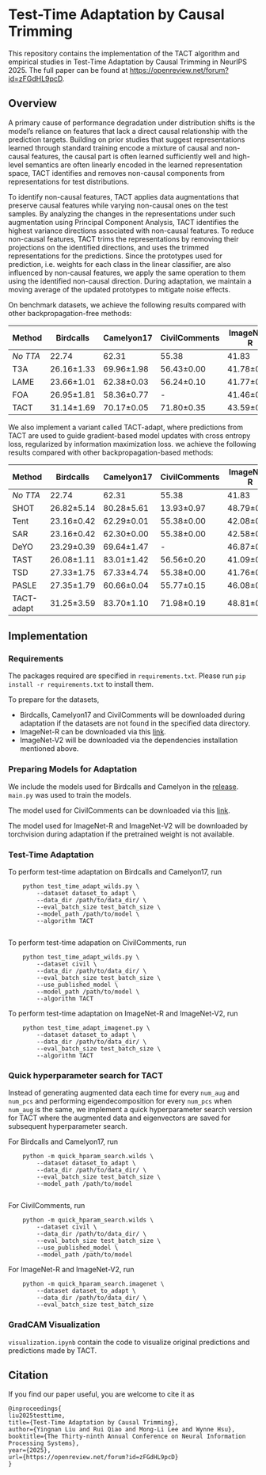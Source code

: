 # Test-Time Adaptation by Causal Trimming 
This repository contains the implementation of the TACT algorithm and empirical studies in Test-Time Adaptation by Causal Trimming in NeurIPS 2025. 
The full paper can be found at https://openreview.net/forum?id=zFGdHL9pcD. 

## Overview
A primary cause of performance degradation under distribution shifts is the model’s reliance on features that lack a direct causal relationship with the prediction targets. 
Building on prior studies that suggest representations learned through standard training encode a mixture of causal and non-causal features, the causal part is often learned sufficiently well and high-level semantics are often linearly encoded in the learned representation space, TACT identifies and removes non-causal components from representations for test distributions. 

To identify non-causal features, TACT applies data augmentations that preserve causal features while varying non-causal ones on the test samples.
By analyzing the changes in the representations under such augmentation using Principal Component Analysis, TACT identifies the highest variance directions associated with non-causal features.
To reduce non-causal features, TACT trims the representations by removing their projections on the identified directions, and uses the trimmed representations for the predictions. 
Since the prototypes used for prediction, i.e. weights for each class in the linear classifier, are also influenced by non-causal features, we apply the same operation to them using the identified non-causal direction. During adaptation, we maintain a moving average of the updated prototypes to mitigate noise effects.

On benchmark datasets, we achieve the following results compared with other backpropagation-free methods:

| Method        | Birdcalls  | Camelyon17 | CivilComments | ImageNet-R | ImageNet-V2 |
|---------------|------------|------------|---------------|------------|-------------|
|*No TTA*       | 22.74      | 62.31      | 55.38         | 41.83      | 62.97       |
| T3A           | 26.16±1.33 | 69.96±1.98 | 56.43±0.00    | 41.78±0.12 | 62.93±0.02  |
| LAME          | 23.66±1.01 | 62.38±0.03 | 56.24±0.10    | 41.77±0.01 | 63.00±0.02  |
| FOA           | 26.95±1.81 | 58.36±0.77 | -             | 41.46±0.16 | 62.76±0.08  |
| TACT          | 31.14±1.69 | 70.17±0.05 | 71.80±0.35    | 43.59±0.02 | 63.33±0.10  |

We also implement a variant called TACT-adapt, where predictions from TACT are used to guide gradient-based model updates with cross entropy loss, regularized by information maximization loss. we achieve the following results compared with other backpropagation-based methods:

| Method     | Birdcalls  | Camelyon17 | CivilComments | ImageNet-R | ImageNet-V2 |
|------------|------------|------------|---------------|------------|-------------|
|*No TTA*    | 22.74      | 62.31      | 55.38         | 41.83      | 62.97       |
| SHOT       | 26.82±5.14 | 80.28±5.61 | 13.93±0.97    | 48.79±0.08 | 63.32±0.09  |
| Tent       | 23.16±0.42 | 62.29±0.01 | 55.38±0.00    | 42.08±0.05 | 63.09±0.03  |
| SAR        | 23.16±0.42 | 62.30±0.00 | 55.38±0.00    | 42.58±0.11 | 62.97±0.01  |
| DeYO       | 23.29±0.39 | 69.64±1.47 | -             | 46.87±0.08 | 62.96±0.01  |
| TAST       | 26.08±1.11 | 83.01±1.42 | 56.56±0.20    | 41.09±0.08 | 62.84±0.07  |
| TSD        | 27.33±1.75 | 67.33±4.74 | 55.38±0.00    | 41.76±0.01 | 62.98±0.01  |
| PASLE      | 27.35±1.79 | 60.66±0.04 | 55.77±0.15    | 46.08±0.09 | 63.15±0.04  |
| TACT-adapt | 31.25±3.59 | 83.70±1.10 | 71.98±0.19    | 48.81±0.05 | 63.44±0.07  |

## Implementation
### Requirements 
The packages required are specified in `requirements.txt`.
Please run `pip install -r requirements.txt` to install them.

To prepare for the datasets, 
- Birdcalls, Camelyon17 and CivilComments will be downloaded during adaptation if the datasets are not found in the specified data directory. 
- ImageNet-R can be downloaded via this [link](https://github.com/hendrycks/imagenet-r).
- ImageNet-V2 will be downloaded via the dependencies installation mentioned above.

### Preparing Models for Adaptation
We include the models used for Birdcalls and Camelyon in the [release](https://github.com/NancyQuris/TACT/releases/tag/v1.0). `main.py` was used to train the models. 

The model used for CivilComments can be downloaded via this [link](https://worksheets.codalab.org/rest/bundles/0x17807ae09e364ec3b2680d71ca3d9623/contents/blob/best_model.pth).

The model used for ImageNet-R and ImageNet-V2 will be downloaded by torchvision during adaptation if the pretrained weight is not available.

### Test-Time Adaptation 

To perform test-time adaptation on Birdcalls and Camelyon17, run 
```
    python test_time_adapt_wilds.py \
        --dataset dataset_to_adapt \
        --data_dir /path/to/data_dir/ \
        --eval_batch_size test_batch_size \
        --model_path /path/to/model \
        --algorithm TACT
        
```

To perform test-time adapation on CivilComments, run 
```
    python test_time_adapt_wilds.py \
        --dataset civil \
        --data_dir /path/to/data_dir/ \
        --eval_batch_size test_batch_size \
        --use_published_model \
        --model_path /path/to/model \
        --algorithm TACT
```

To perform test-time adaptation on ImageNet-R and ImageNet-V2, run
```
    python test_time_adapt_imagenet.py \
        --dataset dataset_to_adapt \
        --data_dir /path/to/data_dir/ \
        --eval_batch_size test_batch_size \
        --algorithm TACT
``` 

### Quick hyperparameter search for TACT
Instead of generating augmented data each time for every `num_aug` and `num_pcs` and performing eigendecomposition for every `num_pcs` when `num_aug` is the same, we implement a quick hyperparameter search version for TACT where the augmented data and eigenvectors are saved for subsequent hyperparameter search. 

For Birdcalls and Camelyon17, run 
```
    python -m quick_hparam_search.wilds \
        --dataset dataset_to_adapt \
        --data_dir /path/to/data_dir/ \
        --eval_batch_size test_batch_size \
        --model_path /path/to/model
        
``` 

For CivilComments, run 
```
    python -m quick_hparam_search.wilds \
        --dataset civil \
        --data_dir /path/to/data_dir/ \
        --eval_batch_size test_batch_size \
        --use_published_model \
        --model_path /path/to/model 
```

For ImageNet-R and ImageNet-V2, run
```
    python -m quick_hparam_search.imagenet \
        --dataset dataset_to_adapt \
        --data_dir /path/to/data_dir/ \
        --eval_batch_size test_batch_size
``` 

### GradCAM Visualization
`visualization.ipynb` contain the code to visualize original predictions and predictions made by TACT. 

## Citation 
If you find our paper useful, you are welcome to cite it as
```
@inproceedings{
liu2025testtime,
title={Test-Time Adaptation by Causal Trimming},
author={Yingnan Liu and Rui Qiao and Mong-Li Lee and Wynne Hsu},
booktitle={The Thirty-ninth Annual Conference on Neural Information Processing Systems},
year={2025},
url={https://openreview.net/forum?id=zFGdHL9pcD}
}
``` 
